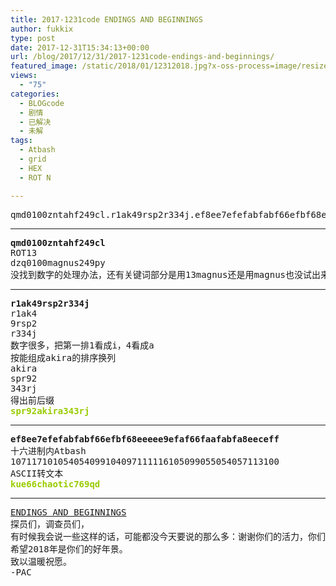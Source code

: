 ```yaml
---
title: 2017-1231code ENDINGS AND BEGINNINGS
author: fukkix
type: post
date: 2017-12-31T15:34:13+00:00
url: /blog/2017/12/31/2017-1231code-endings-and-beginnings/
featured_image: /static/2018/01/12312018.jpg?x-oss-process=image/resize,m_fill,w_700,h_220
views:
  - "75"
categories:
  - BLOGcode
  - 剧情
  - 已解决
  - 未解
tags:
  - Atbash
  - grid
  - HEX
  - ROT N

---
```

<pre>qmd0100zntahf249cl.r1ak49rsp2r334j.ef8ee7efefabfabf66efbf68eeeee9efaf66faafabfa8eeceff<!--more--></pre>

* * *

<pre><strong>qmd0100zntahf249cl
</strong>ROT13
dzq0100magnus249py
没找到数字的处理办法，还有关键词部分是用13magnus还是用magnus也没试出来</pre>

* * *

<pre><strong>r1ak49rsp2r334j
</strong>r1ak4
9rsp2
r334j
数字很多，把第一排1看成i，4看成a
按能组成akira的排序换列
akira
spr92
343rj
得出前后缀<strong>
<span style="color: #99cc00;">spr92akira343rj</span></strong></pre>

* * *

<pre><strong>ef8ee7efefabfabf66efbf68eeeee9efaf66faafabfa8eeceff
</strong>十六进制内Atbash
107117101054054099104097111116105099055054057113100
ASCII转文本<strong>
<span style="color: #99cc00;">kue66chaotic769qd</span></strong></pre>

* * *

<pre><a href="http://investigate.ingress.com/2017/12/31/endings-and-beginnings/">ENDINGS AND BEGINNINGS</a>
探员们，调查员们，
有时候我会说一些这样的话，可能都没今天要说的那么多：谢谢你们的活力，你们的热情，你们的智慧还有良好的意愿。是你们定义了Ingress，定义了这个调查网站。我希望你们能继续带给我动力，让我谦卑前行。
希望2018年是你们的好年景。
致以温暖祝愿。
-PAC</pre>
